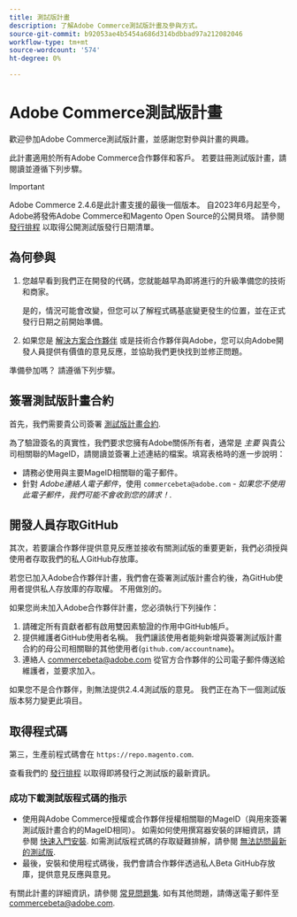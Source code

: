 ```yaml
---
title: 測試版計畫
description: 了解Adobe Commerce測試版計畫及參與方式。
source-git-commit: b92053ae4b5454a686d314bdbbad97a212082046
workflow-type: tm+mt
source-wordcount: '574'
ht-degree: 0%

---
```



# Adobe Commerce測試版計畫

歡迎參加Adobe Commerce測試版計畫，並感謝您對參與計畫的興趣。

此計畫適用於所有Adobe Commerce合作夥伴和客戶。 若要註冊測試版計畫，請閱讀並遵循下列步驟。

>[!IMPORTANT]
>
>Adobe Commerce 2.4.6是此計畫支援的最後一個版本。 自2023年6月起至今，Adobe將發佈Adobe Commerce和Magento Open Source的公開貝塔。 請參閱 [發行排程](schedule.md) 以取得公開測試版發行日期清單。

## 為何參與

1. 您越早看到我們正在開發的代碼，您就能越早為即將進行的升級準備您的技術和商家。

   是的，情況可能會改變，但您可以了解程式碼基底變更發生的位置，並在正式發行日期之前開始準備。

1. 如果您是 [解決方案合作夥伴](https://developer.adobe.com/commerce/contributor/community/contribution-programs/) 或是技術合作夥伴與Adobe，您可以向Adobe開發人員提供有價值的意見反應，並協助我們更快找到並修正問題。

準備參加嗎？ 請遵循下列步驟。

## 簽署測試版計畫合約

首先，我們需要貴公司簽署 [測試版計畫合約](https://experiencecloudpanel.adobe.com/c/a/6hxAOc9DD1vCx2tg1jBKGB).

為了驗證簽名的真實性，我們要求您擁有Adobe關係所有者，通常是 _主要_ 與貴公司相關聯的MageID，請閱讀並簽署上述連結的檔案。&#x200B;
填寫表格時的進一步說明：

- 請務必使用與主要MageID相關聯的電子郵件。
- 針對 _Adobe連絡人電子郵件_，使用 `commercebeta@adobe.com` - _如果您不使用此電子郵件，我們可能不會收到您的請求！_.

## 開發人員存取GitHub

其次，若要讓合作夥伴提供意見反應並接收有關測試版的重要更新，我們必須授與使用者存取我們的私人GitHub存放庫。

若您已加入Adobe合作夥伴計畫，我們會在簽署測試版計畫合約後，為GitHub使用者提供私人存放庫的存取權。 不用做別的。

如果您尚未加入Adobe合作夥伴計畫，您必須執行下列操作：

1. 請確定所有貢獻者都有啟用雙因素驗證的作用中GitHub帳戶。
1. 提供維護者GitHub使用者名稱。 我們讓該使用者能夠新增與簽署測試版計畫合約的母公司相關聯的其他使用者(`github.com/accountname`)。
1. 連絡人 <commercebeta@adobe.com> 從官方合作夥伴的公司電子郵件傳送給維護者，並要求加入。

如果您不是合作夥伴，則無法提供2.4.4測試版的意見。 我們正在為下一個測試版版本努力變更此項目。

## 取得程式碼

第三，生產前程式碼會在 `https://repo.magento.com`.

查看我們的 [發行排程](schedule.md) 以取得即將發行之測試版的最新資訊。

### 成功下載測試版程式碼的指示

- 使用與Adobe Commerce授權或合作夥伴授權相關聯的MageID（與用來簽署測試版計畫合約的MageID相同）。
如需如何使用撰寫器安裝的詳細資訊，請參閱 [快速入門安裝](../installation/composer.md).
如需測試版程式碼的存取疑難排解，請參閱 [無法訪問最新的測試版](https://support.magento.com/hc/en-us/articles/360048169471).
- 最後，安裝和使用程式碼後，我們會請合作夥伴透過私人Beta GitHub存放庫，提供意見反應與意見。

有關此計畫的詳細資訊，請參閱 [常見問題集](https://fieldreadiness-adobe.highspot.com/items/5e5e6b8fc714332f32a7cd96?lfrm=rhp.0). 如有其他問題，請傳送電子郵件至 <commercebeta@adobe.com>.
